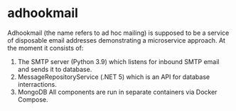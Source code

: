 # adhookmail 

Adhookmail (the name refers to ad hoc mailing) is supposed to be a service of disposable email addresses demonstrating a microservice approach.
At the moment it consists of:
1) The SMTP server (Python 3.9) which listens for inbound SMTP email and sends it to database. 
2) MessageRepositoryService (.NET 5) which is an API for database interractions. 
3) MongoDB 
All components are run in separate containers via Docker Compose.

